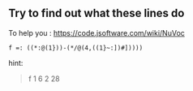 ## Try to find out what these lines do
To help you : https://code.jsoftware.com/wiki/NuVoc

`f =: ((*:@(1}))-(*/@(4,((1}~:])#]))))`

hint:
>   f 1 6 2
> 28